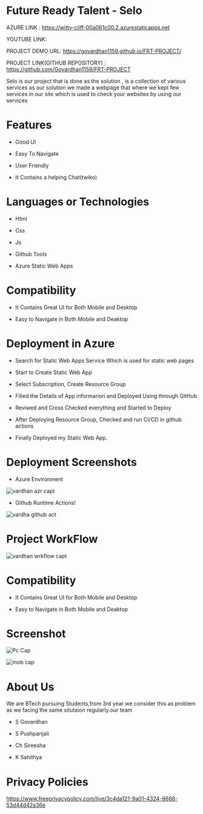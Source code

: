 # Future Ready Talent - Selo



AZURE LINK : https://witty-cliff-00a061c00.2.azurestaticapps.net

YOUTUBE LINK:

PROJECT DEMO URL:  https://govardhan1159.github.io/FRT-PROJECT/


PROJECT LINK(GITHUB REPOSITORY) : https://github.com/Govardhan1159/FRT-PROJECT


Selo is our project that is done as the solution , is a collection of various services 
as our solution we made a webpage that where we kept few services in our site which is used to  check your websites by using our services


# Features
-  Good UI

-  Easy To Navigate

-  User Friendly

-  It Contains a helping Chat(twiko)



# Languages or Technologies

-  Html

-  Css

-  Js

-  Github Tools

-  Azure Static Web Apps

# Compatibility

 -  It Contains Great UI for Both Mobile and Desktop
 
 -  Easy to Navigate in Both Mobile and Deaktop

# Deployment in Azure

-  Search for Static Web Apps Service Which is used for static web pages

-  Start to Create Static Web App

-  Select Subscription, Create Resource Group 

-  Filled the Details of App informarion and Deployed Using through GitHub

-  Reviwed and Cross Checked everything and Started to Deploy 

-  After Deploying Resource Group, Checked and run CI/CD in github actions 

-  Finally Deployed my Static Web App.

# Deployment  Screenshots

- Azure Environment

![vardhan azr capt](https://user-images.githubusercontent.com/112303626/198864578-6236731f-6936-4a97-805e-98ed10041bdd.jpg)

- Github Runtime Actions!

![vardha github act](https://user-images.githubusercontent.com/112303626/198864598-78794690-21fc-42ad-983c-363bc3ca11b8.jpg)



# Project WorkFlow

![vardhan wrkflow capt](https://user-images.githubusercontent.com/112303626/198864669-3ff6874a-87bb-4ff5-9a88-dd8a7819147e.jpg)

# Compatibility
 -  It Contains Great UI for Both Mobile and Desktop
 
 -  Easy to Navigate in Both Mobile and Deaktop
 
# Screenshot
![Pc Cap](https://user-images.githubusercontent.com/112303626/198301201-75a19ef8-3ec0-4c4e-8a36-7ed6df816471.jpg)

![mob  cap](https://user-images.githubusercontent.com/112303626/198657791-aa952d9e-ee93-42e2-b7c7-f4553fdd7efb.jpg)


# About Us
We are BTech pursuing Students,from 3rd year we consider this as problem as we facing the same situtaion regularly.our team
-  S Govardhan

-  S Pushpanjali

-  Ch Sireesha

-  K Sahithya


# Privacy Policies 

https://www.freeprivacypolicy.com/live/3c4da121-9a01-4324-8688-53d44d42a36e
